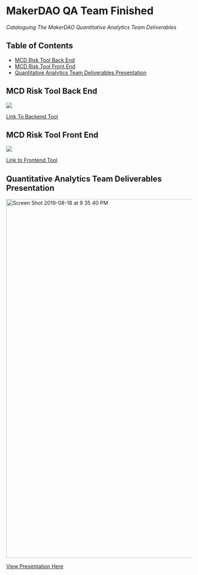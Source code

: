 # MakerDAO QA Team Finished


*Cataloguing The MakerDAO Quantitative Analytics Team Deliverables*

## Table of Contents
- [MCD Risk Tool Back End](#Goal)
- [MCD Risk Tool Front End](#setup)
- [Quantitative Analytics Team Deliverables Presentation](#pre)
 
## MCD Risk Tool Back End
 
 <img src="https://user-images.githubusercontent.com/39813026/62629404-116a6c00-b8fb-11e9-8a95-3f48f38045ea.png"></a>
</p>


[Link To Backend Tool](https://github.com/atnickallen/MCD_Risk_Tool/edit/master/README.md)


## MCD Risk Tool Front End

 <img src="https://user-images.githubusercontent.com/39813026/63233815-454d6780-c200-11e9-912c-bf41ea76aa53.png"></a>
</p>

[Link to Frontend Tool](http://MCDrisk.com)

## Quantitative Analytics Team Deliverables Presentation

<img width="973" alt="Screen Shot 2019-08-18 at 9 35 40 PM" src="https://user-images.githubusercontent.com/39813026/63233867-8fcee400-c200-11e9-90e9-e9fb3628d519.png">

[View Presentation Here](https://github.com/atnickallen/MakerDAO-QA-Team-Finished/blob/master/Maker%20MCD%20-%20QA%20Presentation%20-%20All.pdf)
